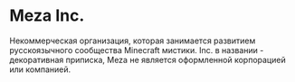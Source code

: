 # Meza Inc.
Некоммерческая организация, которая занимается развитием русскоязычного сообщества Minecraft мистики.
Inc. в названии - декоративная приписка, Meza не является оформленной корпорацией или компанией.
